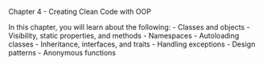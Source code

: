 Chapter 4 - Creating Clean Code with OOP

In this chapter, you will learn about the following:
    - Classes and objects
    - Visibility, static properties, and methods
    - Namespaces
    - Autoloading classes
    - Inheritance, interfaces, and traits
    - Handling exceptions
    - Design patterns
    - Anonymous functions

    